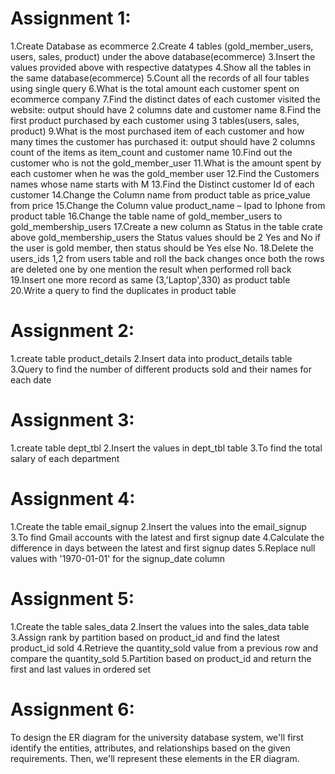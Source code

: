 # Assignment 1: 

1.Create Database as ecommerce 
2.Create 4 tables (gold_member_users, users, sales, product) under the above database(ecommerce) 
3.Insert the values provided above with respective datatypes 
4.Show all the tables in the same database(ecommerce) 
5.Count all the records of all four tables using single query 
6.What is the total amount each customer spent on ecommerce company 
7.Find the distinct dates of each customer visited the website: output should have 2 columns date and customer name 
8.Find the first product purchased by each customer using 3 tables(users, sales, product) 
9.What is the most purchased item of each customer and how many times the customer has purchased it: output should have 2 columns count of the items as item_count and customer name 
10.Find out the customer who is not the gold_member_user 
11.What is the amount spent by each customer when he was the gold_member user 
12.Find the Customers names whose name starts with M 
13.Find the Distinct customer Id of each customer 
14.Change the Column name from product table as price_value from price 
15.Change the Column value product_name – Ipad to Iphone from product table 
16.Change the table name of gold_member_users to gold_membership_users 
17.Create a new column as Status in the table crate above gold_membership_users the Status values should be 2 Yes and No if the user is gold member, then status should be Yes else No. 
18.Delete the users_ids 1,2 from users table and roll the back changes once both the rows are deleted one by one mention the result when performed roll back 
19.Insert one more record as same (3,'Laptop',330) as product table 
20.Write a query to find the duplicates in product table

# Assignment 2:
1.create table product_details 
2.Insert data into product_details table 
3.Query to find the number of different products sold and their names for each date

# Assignment 3:
1.create table dept_tbl 
2.Insert the values in dept_tbl table 
3.To find the total salary of each department

# Assignment 4:
1.Create the table email_signup 
2.Insert the values into the email_signup 
3.To find Gmail accounts with the latest and first signup date
4.Calculate the difference in days between the latest and first signup dates 
5.Replace null values with '1970-01-01' for the signup_date column

# Assignment 5:
1.Create the table sales_data 
2.Insert the values into the sales_data table
3.Assign rank by partition based on product_id and find the latest product_id sold 
4.Retrieve the quantity_sold value from a previous row and compare the quantity_sold 
5.Partition based on product_id and return the first and last values in ordered set

# Assignment 6:
To design the ER diagram for the university database system, we'll first identify the entities, attributes, and relationships based on the given requirements. Then, we'll represent these elements in the ER diagram.